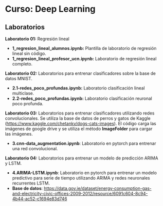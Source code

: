 # Curso: Deep Learning

## Laboratorios

**Laboratorio 01:** Regresión lineal 
*    **1_regresion_lineal_alumnos.ipynb:** Plantilla de laboratorio de regresión lineal sin código.
*    **1_regresion_lineal_profesor_ucn.ipynb:** Laboratorio de regresión lineal completo.

**Laboratorio 02:** Laboratorios para entrenar clasificadores sobre la base de datos MNIST.
*    **2.1-redes_poco_profundas.ipynb:** Laboratorio clasificación lineal multiclase.
*    **2.2-redes_poco_profundas.ipynb:** Laboratorio clasificación reuronal poco profunda.


**Laboratorio 03:** Laboratorios para entrenar clasificadores utilizando redes convolucionales. Se utiliza la base de datos de perros y gatos de Kaggle (https://www.kaggle.com/chetankv/dogs-cats-images). El código carga las imágenes de google drive y se utiliza el método **ImageFolder** para cargar las imágenes.
*    **3.cnn-data_augmentation.ipynb**: Laboratorio en pytorch para entrenar una red convolucional.

**Laboratorio 04:** Laboratorios para entrenar un modelo de predicción ARIMA y LSTM. 
*    **4.ARIMA-LSTM.ipynb**: Laboratorio en pytorch para entrenar un modelo predictivo para serie de tiempo utilizando ARIMA y redes neuronales recurrentes LSTM.
*    **Base de datos**: https://data.gov.ie/dataset/energy-consumption-gas-and-electricity-civic-offices-2009-2012/resource/6091c604-8c94-4b44-ac52-c1694e83d746

